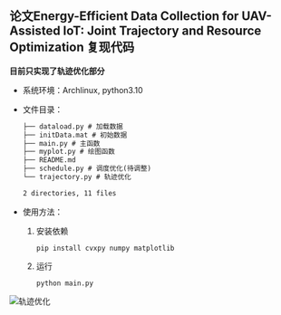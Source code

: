 ## 论文Energy-Efficient Data Collection for UAV-Assisted IoT: Joint Trajectory and Resource Optimization 复现代码

**目前只实现了轨迹优化部分**

- 系统环境：Archlinux, python3.10

- 文件目录：

  ```txt
  ├── dataload.py # 加载数据
  ├── initData.mat # 初始数据
  ├── main.py # 主函数
  ├── myplot.py # 绘图函数
  ├── README.md 
  ├── schedule.py # 调度优化(待调整)
  └── trajectory.py # 轨迹优化
  
  2 directories, 11 files
  ```

- 使用方法：

  1. 安装依赖

     ```shell
     pip install cvxpy numpy matplotlib
     ```

  2. 运行

     ```shell
     python main.py
     ```

     

![轨迹优化](https://raw.github.com/xiaohuirong/images/main/tra_opt.png)

